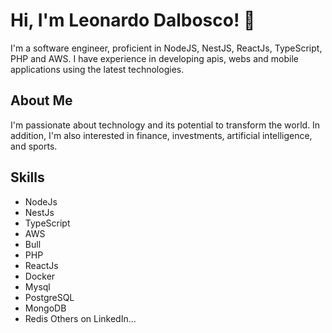# Hi, I'm Leonardo Dalbosco! 👋

I'm a software engineer, proficient in NodeJS, NestJS, ReactJs, TypeScript, PHP and AWS. I have experience in developing apis, webs and mobile applications using the latest technologies.

## About Me

I'm passionate about technology and its potential to transform the world. In addition, I'm also interested in finance, investments, artificial intelligence, and sports.

## Skills

- NodeJs
- NestJs
- TypeScript
- AWS
- Bull
- PHP
- ReactJs
- Docker
- Mysql
- PostgreSQL
- MongoDB
- Redis
Others on LinkedIn...


